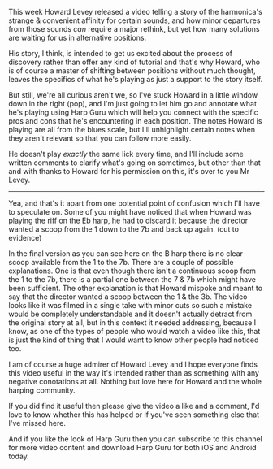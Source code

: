 This week Howard Levey released a video telling a story of the harmonica's strange & convenient affinity for certain sounds, and how minor departures from those sounds
*can* require a major rethink, but yet how many solutions are waiting for us in alternative positions.

His story, I think, is intended to get us excited about the process of discovery rather than offer any kind of tutorial and that's why Howard, who is
of course a master of shifting between positions without much thought, leaves the specifics of what he's playing as just a support to the story itself.

But still, we're all curious aren't we, so I've stuck Howard in a little window down in the right (pop), and I'm just going to let him go and annotate what
he's playing using Harp Guru which will help you connect with the specific pros and cons that he's encountering in each position. The notes Howard is
playing are all from the blues scale, but I'll unhighlight certain notes when they aren't relevant so that you can follow more easily.

He doesn't play *exactly* the same lick every time, and I'll include some written comments to clarify what's going on sometimes, but other than that
and with thanks to Howard for his permission on this, it's over to you Mr Levey.

---

Yea, and that's it apart from one potential point of confusion which I'll have to speculate on. Some of you might have noticed that when Howard was
playing the riff on the Eb harp, he had to discard it because the director wanted a scoop from the 1 down to the 7b and back up again. (cut to evidence)

In the final version as you can see here on the B harp there is no clear scoop available from the 1 to the 7b. There are a couple of possible explanations.
One is that even though there isn't a continuous scoop from the 1 to the 7b, there is a partial one between the 7 & 7b which might have been sufficient.
The other explanation is that Howard mispoke and meant to say that the director wanted a scoop between the 1 & the 3b. The video looks like it was filmed
in a single take with minor cuts so such a mistake would be completely understandable and it doesn't actually detract from the original story at all,
but in this context it needed addressing, because I know, as one of the types of people who would watch a video like this, that is just the kind of
thing that I would want to know other people had noticed too.

I am of course a huge admirer of Howard Levey and I hope everyone finds this video useful in the way it's intended rather than as something with any negative
conotations at all. Nothing but love here for Howard and the whole harping community.

If you did find it useful then please give the video a like and a comment, I'd love to know whether this has helped or if you've seen something else that I've missed here.

And if you like the look of Harp Guru then you can subscribe to this channel for more video content and download Harp Guru for both iOS and Android today.
